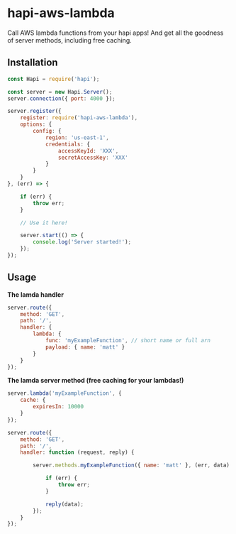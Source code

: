 hapi-aws-lambda
===============

Call AWS lambda functions from your hapi apps! And get all the goodness of server methods, including free caching.

Installation
------------

```javascript
const Hapi = require('hapi');

const server = new Hapi.Server();
server.connection({ port: 4000 });

server.register({
    register: require('hapi-aws-lambda'),
    options: {
        config: {
            region: 'us-east-1',
            credentials: {
                accessKeyId: 'XXX',
                secretAccessKey: 'XXX'
            }
        }
    }
}, (err) => {

    if (err) {
        throw err;
    }

    // Use it here!

    server.start(() => {
        console.log('Server started!');
    });
});
```

Usage
-----

**The lamda handler**

``` javascript
server.route({
    method: 'GET',
    path: '/',
    handler: {
        lambda: {
            func: 'myExampleFunction', // short name or full arn
            payload: { name: 'matt' }
        }
    }
});
```

**The lamda server method (free caching for your lambdas!)**

``` javascript
server.lambda('myExampleFunction', {
    cache: {
        expiresIn: 10000
    }
});

server.route({
    method: 'GET',
    path: '/',
    handler: function (request, reply) {

        server.methods.myExampleFunction({ name: 'matt' }, (err, data) => {

            if (err) {
                throw err;
            }

            reply(data);
        });
    }
});
```
